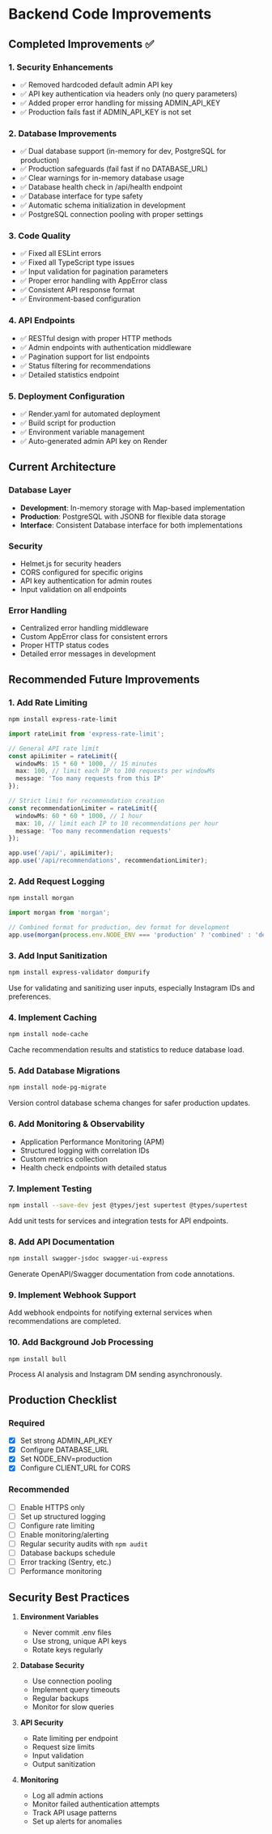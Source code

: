 # Backend Code Improvements

## Completed Improvements ✅

### 1. Security Enhancements
- ✅ Removed hardcoded default admin API key
- ✅ API key authentication via headers only (no query parameters)
- ✅ Added proper error handling for missing ADMIN_API_KEY
- ✅ Production fails fast if ADMIN_API_KEY is not set

### 2. Database Improvements
- ✅ Dual database support (in-memory for dev, PostgreSQL for production)
- ✅ Production safeguards (fail fast if no DATABASE_URL)
- ✅ Clear warnings for in-memory database usage
- ✅ Database health check in /api/health endpoint
- ✅ Database interface for type safety
- ✅ Automatic schema initialization in development
- ✅ PostgreSQL connection pooling with proper settings

### 3. Code Quality
- ✅ Fixed all ESLint errors
- ✅ Fixed all TypeScript type issues
- ✅ Input validation for pagination parameters
- ✅ Proper error handling with AppError class
- ✅ Consistent API response format
- ✅ Environment-based configuration

### 4. API Endpoints
- ✅ RESTful design with proper HTTP methods
- ✅ Admin endpoints with authentication middleware
- ✅ Pagination support for list endpoints
- ✅ Status filtering for recommendations
- ✅ Detailed statistics endpoint

### 5. Deployment Configuration
- ✅ Render.yaml for automated deployment
- ✅ Build script for production
- ✅ Environment variable management
- ✅ Auto-generated admin API key on Render

## Current Architecture

### Database Layer
- **Development**: In-memory storage with Map-based implementation
- **Production**: PostgreSQL with JSONB for flexible data storage
- **Interface**: Consistent Database interface for both implementations

### Security
- Helmet.js for security headers
- CORS configured for specific origins
- API key authentication for admin routes
- Input validation on all endpoints

### Error Handling
- Centralized error handling middleware
- Custom AppError class for consistent errors
- Proper HTTP status codes
- Detailed error messages in development

## Recommended Future Improvements

### 1. Add Rate Limiting
```bash
npm install express-rate-limit
```

```typescript
import rateLimit from 'express-rate-limit';

// General API rate limit
const apiLimiter = rateLimit({
  windowMs: 15 * 60 * 1000, // 15 minutes
  max: 100, // limit each IP to 100 requests per windowMs
  message: 'Too many requests from this IP'
});

// Strict limit for recommendation creation
const recommendationLimiter = rateLimit({
  windowMs: 60 * 60 * 1000, // 1 hour
  max: 10, // limit each IP to 10 recommendations per hour
  message: 'Too many recommendation requests'
});

app.use('/api/', apiLimiter);
app.use('/api/recommendations', recommendationLimiter);
```

### 2. Add Request Logging
```bash
npm install morgan
```

```typescript
import morgan from 'morgan';

// Combined format for production, dev format for development
app.use(morgan(process.env.NODE_ENV === 'production' ? 'combined' : 'dev'));
```

### 3. Add Input Sanitization
```bash
npm install express-validator dompurify
```

Use for validating and sanitizing user inputs, especially Instagram IDs and preferences.

### 4. Implement Caching
```bash
npm install node-cache
```

Cache recommendation results and statistics to reduce database load.

### 5. Add Database Migrations
```bash
npm install node-pg-migrate
```

Version control database schema changes for safer production updates.

### 6. Add Monitoring & Observability
- Application Performance Monitoring (APM)
- Structured logging with correlation IDs
- Custom metrics collection
- Health check endpoints with detailed status

### 7. Implement Testing
```bash
npm install --save-dev jest @types/jest supertest @types/supertest
```

Add unit tests for services and integration tests for API endpoints.

### 8. Add API Documentation
```bash
npm install swagger-jsdoc swagger-ui-express
```

Generate OpenAPI/Swagger documentation from code annotations.

### 9. Implement Webhook Support
Add webhook endpoints for notifying external services when recommendations are completed.

### 10. Add Background Job Processing
```bash
npm install bull
```

Process AI analysis and Instagram DM sending asynchronously.

## Production Checklist

### Required
- [x] Set strong ADMIN_API_KEY
- [x] Configure DATABASE_URL
- [x] Set NODE_ENV=production
- [x] Configure CLIENT_URL for CORS

### Recommended
- [ ] Enable HTTPS only
- [ ] Set up structured logging
- [ ] Configure rate limiting
- [ ] Enable monitoring/alerting
- [ ] Regular security audits with `npm audit`
- [ ] Database backups schedule
- [ ] Error tracking (Sentry, etc.)
- [ ] Performance monitoring

## Security Best Practices

1. **Environment Variables**
   - Never commit .env files
   - Use strong, unique API keys
   - Rotate keys regularly

2. **Database Security**
   - Use connection pooling
   - Implement query timeouts
   - Regular backups
   - Monitor for slow queries

3. **API Security**
   - Rate limiting per endpoint
   - Request size limits
   - Input validation
   - Output sanitization

4. **Monitoring**
   - Log all admin actions
   - Monitor failed authentication attempts
   - Track API usage patterns
   - Set up alerts for anomalies